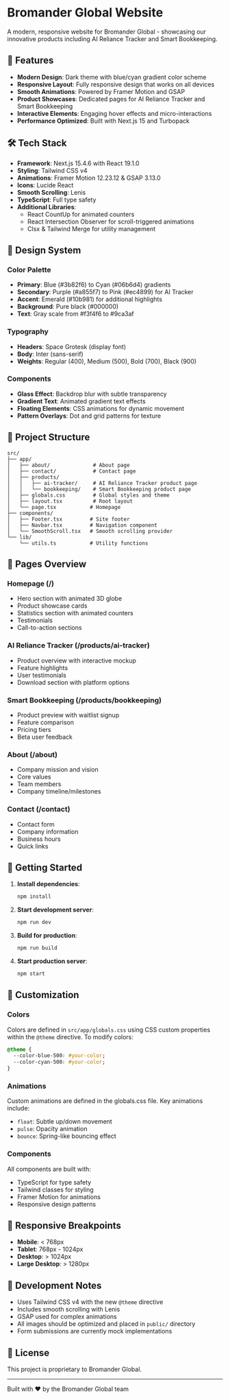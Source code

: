 # Bromander Global Website

A modern, responsive website for Bromander Global - showcasing our innovative products including AI Reliance Tracker and Smart Bookkeeping.

## 🚀 Features

- **Modern Design**: Dark theme with blue/cyan gradient color scheme
- **Responsive Layout**: Fully responsive design that works on all devices
- **Smooth Animations**: Powered by Framer Motion and GSAP
- **Product Showcases**: Dedicated pages for AI Reliance Tracker and Smart Bookkeeping
- **Interactive Elements**: Engaging hover effects and micro-interactions
- **Performance Optimized**: Built with Next.js 15 and Turbopack

## 🛠 Tech Stack

- **Framework**: Next.js 15.4.6 with React 19.1.0
- **Styling**: Tailwind CSS v4
- **Animations**: Framer Motion 12.23.12 & GSAP 3.13.0
- **Icons**: Lucide React
- **Smooth Scrolling**: Lenis
- **TypeScript**: Full type safety
- **Additional Libraries**:
  - React CountUp for animated counters
  - React Intersection Observer for scroll-triggered animations
  - Clsx & Tailwind Merge for utility management

## 🎨 Design System

### Color Palette
- **Primary**: Blue (#3b82f6) to Cyan (#06b6d4) gradients
- **Secondary**: Purple (#a855f7) to Pink (#ec4899) for AI Tracker
- **Accent**: Emerald (#10b981) for additional highlights
- **Background**: Pure black (#000000)
- **Text**: Gray scale from #f3f4f6 to #9ca3af

### Typography
- **Headers**: Space Grotesk (display font)
- **Body**: Inter (sans-serif)
- **Weights**: Regular (400), Medium (500), Bold (700), Black (900)

### Components
- **Glass Effect**: Backdrop blur with subtle transparency
- **Gradient Text**: Animated gradient text effects
- **Floating Elements**: CSS animations for dynamic movement
- **Pattern Overlays**: Dot and grid patterns for texture

## 📁 Project Structure

```
src/
├── app/
│   ├── about/              # About page
│   ├── contact/            # Contact page
│   ├── products/
│   │   ├── ai-tracker/     # AI Reliance Tracker product page
│   │   └── bookkeeping/    # Smart Bookkeeping product page
│   ├── globals.css         # Global styles and theme
│   ├── layout.tsx          # Root layout
│   └── page.tsx           # Homepage
├── components/
│   ├── Footer.tsx         # Site footer
│   ├── Navbar.tsx         # Navigation component
│   └── SmoothScroll.tsx   # Smooth scrolling provider
└── lib/
    └── utils.ts           # Utility functions
```

## 🎯 Pages Overview

### Homepage (/)
- Hero section with animated 3D globe
- Product showcase cards
- Statistics section with animated counters
- Testimonials
- Call-to-action sections

### AI Reliance Tracker (/products/ai-tracker)
- Product overview with interactive mockup
- Feature highlights
- User testimonials
- Download section with platform options

### Smart Bookkeeping (/products/bookkeeping)
- Product preview with waitlist signup
- Feature comparison
- Pricing tiers
- Beta user feedback

### About (/about)
- Company mission and vision
- Core values
- Team members
- Company timeline/milestones

### Contact (/contact)
- Contact form
- Company information
- Business hours
- Quick links

## 🚀 Getting Started

1. **Install dependencies**:
   ```bash
   npm install
   ```

2. **Start development server**:
   ```bash
   npm run dev
   ```

3. **Build for production**:
   ```bash
   npm run build
   ```

4. **Start production server**:
   ```bash
   npm start
   ```

## 🎨 Customization

### Colors
Colors are defined in `src/app/globals.css` using CSS custom properties within the `@theme` directive. To modify colors:

```css
@theme {
  --color-blue-500: #your-color;
  --color-cyan-500: #your-color;
}
```

### Animations
Custom animations are defined in the globals.css file. Key animations include:
- `float`: Subtle up/down movement
- `pulse`: Opacity animation
- `bounce`: Spring-like bouncing effect

### Components
All components are built with:
- TypeScript for type safety
- Tailwind classes for styling
- Framer Motion for animations
- Responsive design patterns

## 📱 Responsive Breakpoints

- **Mobile**: < 768px
- **Tablet**: 768px - 1024px  
- **Desktop**: > 1024px
- **Large Desktop**: > 1280px

## 🔧 Development Notes

- Uses Tailwind CSS v4 with the new `@theme` directive
- Includes smooth scrolling with Lenis
- GSAP used for complex animations
- All images should be optimized and placed in `public/` directory
- Form submissions are currently mock implementations

## 📄 License

This project is proprietary to Bromander Global.

---

Built with ❤️ by the Bromander Global team